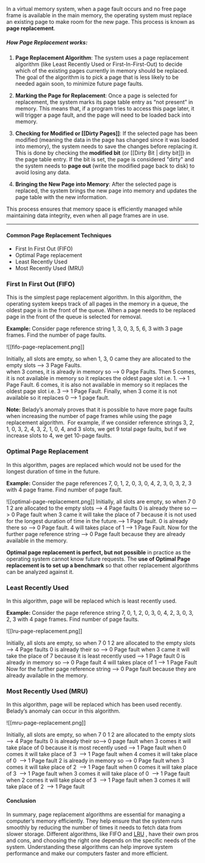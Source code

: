 
In a virtual memory system, when a page fault occurs and no free page frame is available in the main memory, the operating system must replace an existing page to make room for the new page. This process is known as **page replacement**.

##### How Page Replacement works:

1. **Page Replacement Algorithm**: The system uses a page replacement algorithm (like Least Recently Used or First-In-First-Out) to decide which of the existing pages currently in memory should be replaced. The goal of the algorithm is to pick a page that is less likely to be needed again soon, to minimize future page faults.

2. **Marking the Page for Replacement**: Once a page is selected for replacement, the system marks its page table entry as “not present” in memory. This means that, if a program tries to access this page later, it will trigger a page fault, and the page will need to be loaded back into memory.

3. **Checking for Modified or [[Dirty Pages]]**: If the selected page has been modified (meaning the data in the page has changed since it was loaded into memory), the system needs to save the changes before replacing it. This is done by checking the **modified bit** (or [[Dirty Bit | dirty bit]]) in the page table entry. If the bit is set, the page is considered "dirty" and the system needs to **page out** (write the modified page back to disk) to avoid losing any data.

4. **Bringing the New Page into Memory**: After the selected page is replaced, the system brings the new page into memory and updates the page table with the new information.

This process ensures that memory space is efficiently managed while maintaining data integrity, even when all page frames are in use.

---

#### Common Page Replacement Techniques
- First In First Out (FIFO)
- Optimal Page replacement
- Least Recently Used
- Most Recently Used (MRU)


### First In First Out (FIFO)
This is the simplest page replacement algorithm. In this algorithm, the operating system keeps track of all pages in the memory in a queue, the oldest page is in the front of the queue. When a page needs to be replaced page in the front of the queue is selected for removal.

**Example:** Consider page reference string 1, 3, 0, 3, 5, 6, 3 with 3 page frames. Find the number of page faults.

  ![[fifo-page-replacement.png]]


Initially, all slots are empty, so when 1, 3, 0 came they are allocated to the empty slots —> 3 Page Faults.  
when 3 comes, it is already in memory so —> 0 Page Faults.
Then 5 comes, it is not available in memory so it replaces the oldest page slot i.e. 1. —> 1 Page Fault.
6 comes, it is also not available in memory so it replaces the oldest page slot i.e. 3 —> 1 Page Fault.
Finally, when 3 come it is not available so it replaces 0 —> 1 page fault.

**Note:** Belady’s anomaly proves that it is possible to have more page faults when increasing the number of page frames while using the page replacement algorithm.  For example, if we consider reference strings 3, 2, 1, 0, 3, 2, 4, 3, 2, 1, 0, 4, and 3 slots, we get 9 total page faults, but if we increase slots to 4, we get 10-page faults.


### Optimal Page Replacement

In this algorithm, pages are replaced which would not be used for the longest duration of time in the future.

**Example:** Consider the page references 7, 0, 1, 2, 0, 3, 0, 4, 2, 3, 0, 3, 2, 3 with 4 page frame. Find number of page fault.

   ![[optimal-page-replacement.png]]
Initially, all slots are empty, so when 7 0 1 2 are allocated to the empty slots —> 4 Page faults
0 is already there so —> 0 Page fault 
when 3 came it will take the place of 7 because it is not used for the longest duration of time in the future.—> 1 Page fault.
0 is already there so —> 0 Page fault.
4 will takes place of 1 —> 1 Page Fault.
Now for the further page reference string —> 0 Page fault because they are already available in the memory.

**Optimal page replacement is perfect, but not possible** in practice as the operating system cannot know future requests. The **use of Optimal Page replacement is to set up a benchmark** so that other replacement algorithms can be analyzed against it.


### Least Recently Used

In this algorithm, page will be replaced which is least recently used.

**Example:** Consider the page reference string 7, 0, 1, 2, 0, 3, 0, 4, 2, 3, 0, 3, 2, 3 with 4 page frames. Find number of page faults.

   ![[lru-page-replacement.png]]

Initially, all slots are empty, so when 7 0 1 2 are allocated to the empty slots —> 4 Page faults
0 is already their so —> 0 Page fault 
when 3 came it will take the place of 7 because it is least recently used —> 1 Page fault 
0 is already in memory so —> 0 Page fault 
4 will takes place of 1 —> 1 Page Fault
Now for the further page reference string —> 0 Page fault because they are already available in the memory.

### Most Recently Used (MRU)

In this algorithm, page will be replaced which has been used recently. Belady’s anomaly can occur in this algorithm.


   ![[mru-page-replacement.png]]

Initially, all slots are empty, so when 7 0 1 2 are allocated to the empty slots —> 4 Page faults
0 is already their so–> 0 page fault
when 3 comes it will take place of 0 because it is most recently used —> 1 Page fault
when 0 comes it will take place of 3  —> 1 Page fault
when 4 comes it will take place of 0  —> 1 Page fault
2 is already in memory so —> 0 Page fault
when 3 comes it will take place of 2  —> 1 Page fault
when 0 comes it will take place of 3  —> 1 Page fault
when 3 comes it will take place of 0  —> 1 Page fault
when 2 comes it will take place of 3  —> 1 Page fault
when 3 comes it will take place of 2  —> 1 Page fault


#### Conclusion
In summary, page replacement algorithms are essential for managing a computer’s memory efficiently. They help ensure that the system runs smoothly by reducing the number of times it needs to fetch data from slower storage. Different algorithms, like FIFO and [LRU](https://www.geeksforgeeks.org/program-for-least-recently-used-lru-page-replacement-algorithm/) , have their own pros and cons, and choosing the right one depends on the specific needs of the system. Understanding these algorithms can help improve system performance and make our computers faster and more efficient.